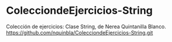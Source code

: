 # ColecciondeEjercicios-String
Colección de ejercicios: Clase String, de Nerea Quintanilla Blanco. 
https://github.com/nquinbla/ColecciondeEjercicios-String.git
